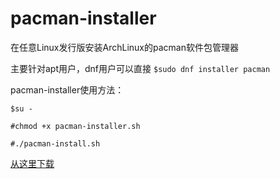 # pacman-installer
在任意Linux发行版安装ArchLinux的pacman软件包管理器

主要针对apt用户，dnf用户可以直接
`$sudo dnf installer pacman`

pacman-installer使用方法：

`$su -`

`#chmod +x pacman-installer.sh`

`#./pacman-install.sh`

[从这里下载](https://github.com/LGY07/pacman-installer/releases)
